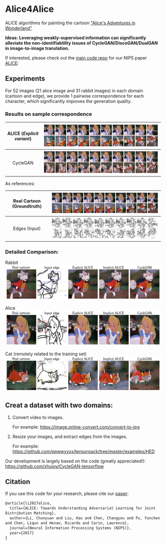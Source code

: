 # Alice4Alice
ALICE algorithms for painting the cartoon ["Alice's Adventures in Wonderland"](https://en.wikipedia.org/wiki/Alice%27s_Adventures_in_Wonderland)


**Ideas: Leveraging weakly-supervised information can significantly alleviate the non-identifiablility issues of CycleGAN/DiscoGAN/DualGAN in image-to-image translation.**

If interested, please check out the [main code repo](https://arxiv.org/abs/1709.01215) for our NIPS paper [ALICE](https://github.com/ChunyuanLI/ALICE): 


## Experiments

For 52 images (21 alice image and 31 rabbit images) in each domain (cartoon and edge), we provide 1 pairwise correspondence for each character, which significantly improves the generation quality.

### Results on sample correspondence

ALICE (*Explicit variant*)  | ![](/plot_generation/figures_alice/cartoon_alice_exp_200.png	) 
:-------------------------:|:-------------------------:
CycleGAN         |  ![](/plot_generation/figures_alice/cartoon_cyclegan_200.png)


As references:

Real Cartoon (Groundtruth)  | ![](/plot_generation/figures_alice/cartoon_real.png) 
:-------------------------:|:-------------------------:
Edges (Input) |  ![](/plot_generation/figures_alice/edges_out3_real.png)



### Detailed Comparison:

Rabbit
 ![](/plot_generation/figures_alice/cartoon_cmp_136.png) 
 
Alice 
 ![](/plot_generation/figures_alice/cartoon_cmp_100.png) 
 
Cat (remotely related to the training set) 
 ![](/plot_generation/figures_alice/cartoon_cmp_10.png) 


## Creat a dataset with two domains:
  1. Convert video to images. 

      For example: https://image.online-convert.com/convert-to-jpg 
    
  2. Resize your images, and extract edges from the images. 
  
      For example: https://github.com/ppwwyyxx/tensorpack/tree/master/examples/HED

Our development is largely based on the code (greatly appreciated!): https://github.com/xhujoy/CycleGAN-tensorflow


## Citation
If you use this code for your research, please cite our [paper](https://arxiv.org/abs/1709.01215):

```
@article{li2017alice,
  title={ALICE: Towards Understanding Adversarial Learning for Joint Distribution Matching},
  author={Li, Chunyuan and Liu, Hao and Chen, Changyou and Pu, Yunchen and Chen, Liqun and Henao, Ricardo and Carin, Lawrence},
  journal={Neural Information Processing Systems (NIPS)},
  year={2017}
}
```

